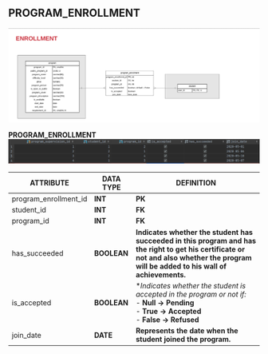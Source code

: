 ## **PROGRAM\_ENROLLMENT**

![](./img/program-enrollment.png)

**PROGRAM\_ENROLLMENT**
![](./img/samples/program_enrollment.png)

| ATTRIBUTE | DATA TYPE | DEFINITION |
| --- | --- | --- |
| program\_enrollment\_id | **INT** | **PK** |
| student\_id | **INT** | **FK** |
| program\_id | **INT** | **FK** |
| has\_succeeded | **BOOLEAN** | **Indicates whether the student has succeeded in this program and has the right to get his certificate or not and also whether the program will be added to his wall of achievements.** |
| is\_accepted | **BOOLEAN** | **Indicates whether the student is accepted in the program or not if:* <br> - **Null → Pending** <br>- **True → Accepted** <br>- **False → Refused**|
| join\_date | **DATE** | **Represents the date when the student joined the program.** |
